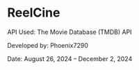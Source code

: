 # ReelCine

API Used: The Movie Database (TMDB) API

Developed by: Phoenix7290

Date: August 26, 2024 – December 2, 2024
